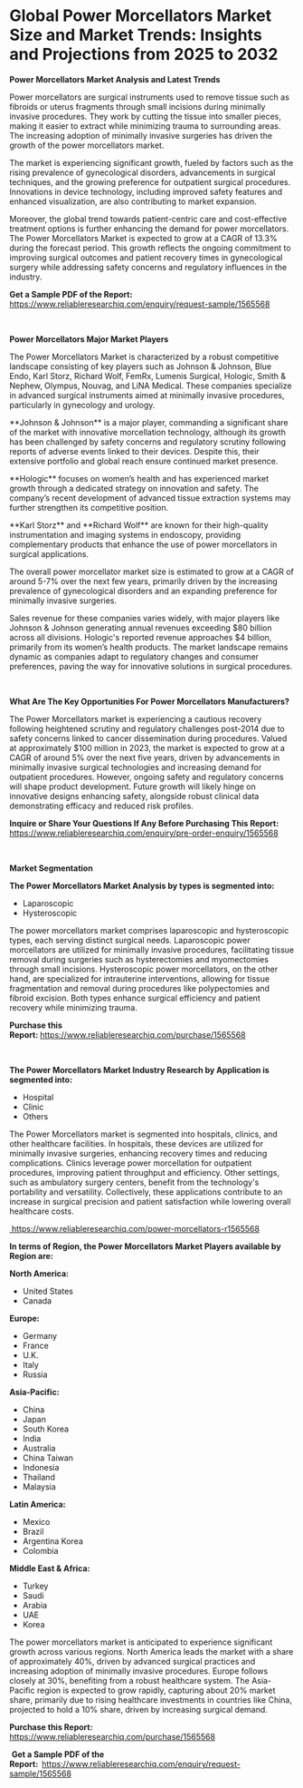 <p><h1>Global Power Morcellators Market Size and Market Trends: Insights and Projections from 2025 to 2032</h1></p><p><strong>Power Morcellators Market Analysis and Latest Trends</strong></p>
<p><p>Power morcellators are surgical instruments used to remove tissue such as fibroids or uterus fragments through small incisions during minimally invasive procedures. They work by cutting the tissue into smaller pieces, making it easier to extract while minimizing trauma to surrounding areas. The increasing adoption of minimally invasive surgeries has driven the growth of the power morcellators market.</p><p>The market is experiencing significant growth, fueled by factors such as the rising prevalence of gynecological disorders, advancements in surgical techniques, and the growing preference for outpatient surgical procedures. Innovations in device technology, including improved safety features and enhanced visualization, are also contributing to market expansion. </p><p>Moreover, the global trend towards patient-centric care and cost-effective treatment options is further enhancing the demand for power morcellators. The Power Morcellators Market is expected to grow at a CAGR of 13.3% during the forecast period. This growth reflects the ongoing commitment to improving surgical outcomes and patient recovery times in gynecological surgery while addressing safety concerns and regulatory influences in the industry.</p></p>
<p><strong>Get a Sample PDF of the Report:&nbsp;</strong> <a href="https://www.reliableresearchiq.com/enquiry/request-sample/1565568?utm_campaign=3296&utm_medium=2&utm_source=Github&utm_content=ia&utm_term=13042025&utm_id=power-morcellators">https://www.reliableresearchiq.com/enquiry/request-sample/1565568</a></p>
<p>&nbsp;</p>
<p><strong>Power Morcellators Major Market Players</strong></p>
<p><p>The Power Morcellators Market is characterized by a robust competitive landscape consisting of key players such as Johnson & Johnson, Blue Endo, Karl Storz, Richard Wolf, FemRx, Lumenis Surgical, Hologic, Smith & Nephew, Olympus, Nouvag, and LiNA Medical. These companies specialize in advanced surgical instruments aimed at minimally invasive procedures, particularly in gynecology and urology.</p><p>**Johnson & Johnson** is a major player, commanding a significant share of the market with innovative morcellation technology, although its growth has been challenged by safety concerns and regulatory scrutiny following reports of adverse events linked to their devices. Despite this, their extensive portfolio and global reach ensure continued market presence.</p><p>**Hologic** focuses on women’s health and has experienced market growth through a dedicated strategy on innovation and safety. The company’s recent development of advanced tissue extraction systems may further strengthen its competitive position.</p><p>**Karl Storz** and **Richard Wolf** are known for their high-quality instrumentation and imaging systems in endoscopy, providing complementary products that enhance the use of power morcellators in surgical applications.</p><p>The overall power morcellator market size is estimated to grow at a CAGR of around 5-7% over the next few years, primarily driven by the increasing prevalence of gynecological disorders and an expanding preference for minimally invasive surgeries.</p><p>Sales revenue for these companies varies widely, with major players like Johnson & Johnson generating annual revenues exceeding $80 billion across all divisions. Hologic's reported revenue approaches $4 billion, primarily from its women’s health products. The market landscape remains dynamic as companies adapt to regulatory changes and consumer preferences, paving the way for innovative solutions in surgical procedures.</p></p>
<p>&nbsp;</p>
<p><strong>What Are The Key Opportunities For Power Morcellators Manufacturers?</strong></p>
<p><p>The Power Morcellators market is experiencing a cautious recovery following heightened scrutiny and regulatory challenges post-2014 due to safety concerns linked to cancer dissemination during procedures. Valued at approximately $100 million in 2023, the market is expected to grow at a CAGR of around 5% over the next five years, driven by advancements in minimally invasive surgical technologies and increasing demand for outpatient procedures. However, ongoing safety and regulatory concerns will shape product development. Future growth will likely hinge on innovative designs enhancing safety, alongside robust clinical data demonstrating efficacy and reduced risk profiles.</p></p>
<p><strong>Inquire or Share Your Questions If Any Before Purchasing This Report:</strong> <a href="https://www.reliableresearchiq.com/enquiry/pre-order-enquiry/1565568?utm_campaign=3296&utm_medium=2&utm_source=Github&utm_content=ia&utm_term=13042025&utm_id=power-morcellators">https://www.reliableresearchiq.com/enquiry/pre-order-enquiry/1565568</a></p>
<p>&nbsp;</p>
<p><strong>Market Segmentation</strong></p>
<p><strong>The Power Morcellators Market Analysis by types is segmented into:</strong></p>
<p><ul><li>Laparoscopic</li><li>Hysteroscopic</li></ul></p>
<p><p>The power morcellators market comprises laparoscopic and hysteroscopic types, each serving distinct surgical needs. Laparoscopic power morcellators are utilized for minimally invasive procedures, facilitating tissue removal during surgeries such as hysterectomies and myomectomies through small incisions. Hysteroscopic power morcellators, on the other hand, are specialized for intrauterine interventions, allowing for tissue fragmentation and removal during procedures like polypectomies and fibroid excision. Both types enhance surgical efficiency and patient recovery while minimizing trauma.</p></p>
<p><strong>Purchase this Report:&nbsp;</strong><a href="https://www.reliableresearchiq.com/purchase/1565568?utm_campaign=3296&utm_medium=2&utm_source=Github&utm_content=ia&utm_term=13042025&utm_id=power-morcellators">https://www.reliableresearchiq.com/purchase/1565568</a></p>
<p>&nbsp;</p>
<p><strong>The Power Morcellators Market Industry Research by Application is segmented into:</strong></p>
<p><ul><li>Hospital</li><li>Clinic</li><li>Others</li></ul></p>
<p><p>The Power Morcellators market is segmented into hospitals, clinics, and other healthcare facilities. In hospitals, these devices are utilized for minimally invasive surgeries, enhancing recovery times and reducing complications. Clinics leverage power morcellation for outpatient procedures, improving patient throughput and efficiency. Other settings, such as ambulatory surgery centers, benefit from the technology's portability and versatility. Collectively, these applications contribute to an increase in surgical precision and patient satisfaction while lowering overall healthcare costs.</p></p>
<p><a href="https://www.reliableresearchiq.com/power-morcellators-r1565568?utm_campaign=3296&utm_medium=2&utm_source=Github&utm_content=ia&utm_term=13042025&utm_id=power-morcellators">&nbsp;https://www.reliableresearchiq.com/power-morcellators-r1565568</a></p>
<p><strong>In terms of Region, the Power Morcellators Market Players available by Region are:</strong></p>
<p>
    <p> <strong> North America: </strong>
        <ul>
            <li>United States</li>
            <li>Canada</li>
        </ul>
        </p> 
    <p> <strong> Europe: </strong>
        <ul>
            <li>Germany</li>
            <li>France</li>
            <li>U.K.</li>
            <li>Italy</li>
            <li>Russia</li>
        </ul>
        </p> 
    <p> <strong> Asia-Pacific: </strong>
        <ul>
            <li>China</li>
            <li>Japan</li>
            <li>South Korea</li>
            <li>India</li>
            <li>Australia</li>
            <li>China Taiwan</li>
            <li>Indonesia</li>
            <li>Thailand</li>
            <li>Malaysia</li>
        </ul>
        </p> 
    <p> <strong> Latin America: </strong>
        <ul>
            <li>Mexico</li>
            <li>Brazil</li>
            <li>Argentina Korea</li>
            <li>Colombia</li>
        </ul>
        </p> 
    <p> <strong> Middle East & Africa: </strong>
        <ul>
            <li>Turkey</li>
            <li>Saudi</li>
            <li>Arabia</li>
            <li>UAE</li>
            <li>Korea</li>
        </ul>
    </p>
    </p>
<p><p>The power morcellators market is anticipated to experience significant growth across various regions. North America leads the market with a share of approximately 40%, driven by advanced surgical practices and increasing adoption of minimally invasive procedures. Europe follows closely at 30%, benefiting from a robust healthcare system. The Asia-Pacific region is expected to grow rapidly, capturing about 20% market share, primarily due to rising healthcare investments in countries like China, projected to hold a 10% share, driven by increasing surgical demand.</p></p>
<p><strong>Purchase this Report: </strong><a href="https://www.reliableresearchiq.com/purchase/1565568?utm_campaign=3296&utm_medium=2&utm_source=Github&utm_content=ia&utm_term=13042025&utm_id=power-morcellators">https://www.reliableresearchiq.com/purchase/1565568</a></p>
<p>&nbsp;<strong>Get a Sample PDF of the Report:&nbsp;&nbsp;</strong><a href="https://www.reliableresearchiq.com/enquiry/request-sample/1565568?utm_campaign=3296&utm_medium=2&utm_source=Github&utm_content=ia&utm_term=13042025&utm_id=power-morcellators">https://www.reliableresearchiq.com/enquiry/request-sample/1565568</a></p>
<p><strong></strong></p>
<p><p></p><p></p><p></p></p>